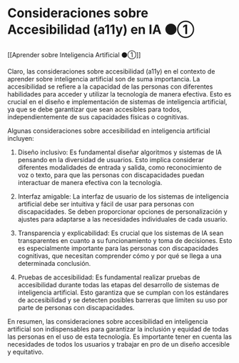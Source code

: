 # Consideraciones sobre Accesibilidad (a11y) en IA ⚫①

[[Aprender sobre Inteligencia Artificial ⚫①]]

Claro, las consideraciones sobre accesibilidad (a11y) en el contexto de aprender sobre inteligencia artificial son de suma importancia. La accesibilidad se refiere a la capacidad de las personas con diferentes habilidades para acceder y utilizar la tecnología de manera efectiva. Esto es crucial en el diseño e implementación de sistemas de inteligencia artificial, ya que se debe garantizar que sean accesibles para todos, independientemente de sus capacidades físicas o cognitivas.

Algunas consideraciones sobre accesibilidad en inteligencia artificial incluyen:

1. Diseño inclusivo: Es fundamental diseñar algoritmos y sistemas de IA pensando en la diversidad de usuarios. Esto implica considerar diferentes modalidades de entrada y salida, como reconocimiento de voz o texto, para que las personas con discapacidades puedan interactuar de manera efectiva con la tecnología.

2. Interfaz amigable: La interfaz de usuario de los sistemas de inteligencia artificial debe ser intuitiva y fácil de usar para personas con discapacidades. Se deben proporcionar opciones de personalización y ajustes para adaptarse a las necesidades individuales de cada usuario.

3. Transparencia y explicabilidad: Es crucial que los sistemas de IA sean transparentes en cuanto a su funcionamiento y toma de decisiones. Esto es especialmente importante para las personas con discapacidades cognitivas, que necesitan comprender cómo y por qué se llega a una determinada conclusión.

4. Pruebas de accesibilidad: Es fundamental realizar pruebas de accesibilidad durante todas las etapas del desarrollo de sistemas de inteligencia artificial. Esto garantiza que se cumplan con los estándares de accesibilidad y se detecten posibles barreras que limiten su uso por parte de personas con discapacidades.

En resumen, las consideraciones sobre accesibilidad en inteligencia artificial son indispensables para garantizar la inclusión y equidad de todas las personas en el uso de esta tecnología. Es importante tener en cuenta las necesidades de todos los usuarios y trabajar en pro de un diseño accesible y equitativo.


